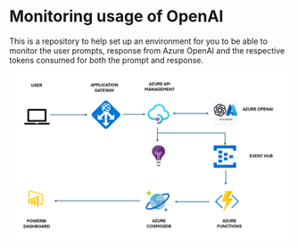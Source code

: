 # Monitoring usage of OpenAI
This is a repository to help set up an environment for you to be able to monitor the user prompts, response from Azure OpenAI and the respective tokens consumed for both the prompt and response.



![Basic Architecture Diagram](media/basicdiagram.png)